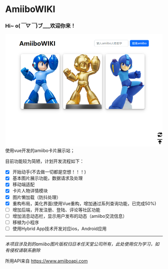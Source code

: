 # AmiiboWIKI

### Hi~ o(*￣▽￣*)ブ___欢迎你来！

![](./old/images/AmiiboWIKI.png)
使用vue开发的amiibo卡片展示站；

目前功能较为简陋，计划开发流程如下：
- [x] 开始动手(不去做一切都是空想！！！)
- [x] 基本图片展示功能，数据请求及处理
- [x] 移动端适配
- [x] 卡片人物详情模块
- [x] 图片懒加载（防抖处理）
- [x] 重构布局，美化界面(使用Vue重构，增加通过系列查询功能，已完成50%)
- [ ] 增加后端，开发注册、登陆、评论等社区功能
- [ ] 增加消息动态栏，显示用户发布的动态（amiibo交流信息）
- [ ] 移植为小程序
- [ ] 使用Hybrid App技术开发对应ios，Android应用  

---

*本项目涉及到的amiibo图片版权归日本任天堂公司所有，此处使用仅为学习，如有侵权请联系删除*

所用API来自 https://www.amiiboapi.com
